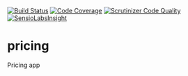 [![Build Status](https://travis-ci.org/theodormanolescu/pricing.svg?branch=master)](https://travis-ci.org/theodormanolescu/pricing)
[![Code Coverage](https://scrutinizer-ci.com/g/theodormanolescu/pricing/badges/coverage.png?b=master)](https://scrutinizer-ci.com/g/theodormanolescu/pricing/?branch=master)
[![Scrutinizer Code Quality](https://scrutinizer-ci.com/g/theodormanolescu/pricing/badges/quality-score.png?b=master)](https://scrutinizer-ci.com/g/theodormanolescu/pricing/?branch=master)
[![SensioLabsInsight](https://insight.sensiolabs.com/projects/c8d8fafb-44fd-4789-afbf-0e127e53196b/mini.png)](https://insight.sensiolabs.com/projects/c8d8fafb-44fd-4789-afbf-0e127e53196b)
# pricing
Pricing app
